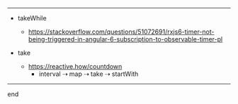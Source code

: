 
---

- takeWhile
    - https://stackoverflow.com/questions/51072691/rxjs6-timer-not-being-triggered-in-angular-6-subscription-to-observable-timer-pl

- take
    - https://reactive.how/countdown
        - interval ⇢ map ⇢ take ⇢ startWith

---

end
